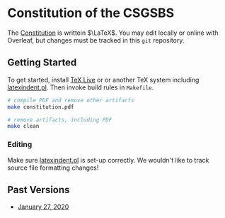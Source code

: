 # Constitution of the CSGSBS

The [Constitution](https://www.cs.toronto.edu/csgsbs/constitution.pdf) is writtein $\LaTeX$. You may edit locally or online with Overleaf, but changes must be tracked in this `git` repository.

## Getting Started

To get started, install [TeX Live](https://tug.org/texlive/) or or another TeX system including [latexindent.pl](https://ctan.org/pkg/latexindent). Then invoke build rules in `Makefile`.

```sh
# compile PDF and remove other artifacts
make constitution.pdf

# remove artifacts, including PDF
make clean
```

### Editing

Make sure [latexindent.pl](https://ctan.org/pkg/latexindent) is set-up correctly. We wouldn't like to track source file formatting changes!

## Past Versions

- [January 27, 2020](https://www.cs.toronto.edu/csgsbs/archive/constitution-2020-01-27.pdf)
